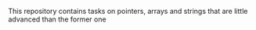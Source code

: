 This repository contains tasks on pointers, arrays and strings that are little advanced than the former one
